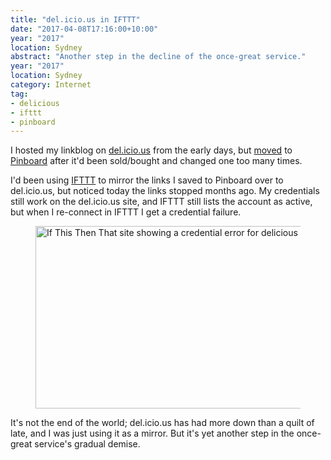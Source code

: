 ```yaml
---
title: "del.icio.us in IFTTT"
date: "2017-04-08T17:16:00+10:00"
year: "2017"
location: Sydney
abstract: "Another step in the decline of the once-great service."
year: "2017"
location: Sydney
category: Internet
tag:
- delicious
- ifttt
- pinboard
---
```

I hosted my linkblog on [del.icio.us] from the early days, but [moved] to [Pinboard] after it'd been sold/bought and changed one too many times. 

I'd been using [IFTTT] to mirror the links I saved to Pinboard over to del.icio.us, but noticed today the links stopped months ago. My credentials still work on the del.icio.us site, and IFTTT still lists the account as active, but when I re-connect in IFTTT I get a credential failure.

<figure><p><img src="https://rubenerd.com/files/2017/ifttt-delicious@1x.png" alt="If This Then That site showing a credential error for delicious" style="width:500px; height:292px" srcset="https://rubenerd.com/files/2017/ifttt-delicious@1x.png 1x, https://rubenerd.com/files/2017/ifttt-delicious@2x.png 2x" /></p></figure>

It's not the end of the world; del.icio.us has had more down than a quilt of late, and I was just using it as a mirror. But it's yet another step in the once-great service's gradual demise.

[del.icio.us]: https://del.icio.us/rubenerd
[moved]: https://rubenerd.com/moving-from-delicious-to-pinboard/
[Pinboard]: https://pinboard.in/u:rubenerd
[IFTTT]: https://ifttt.com/ "If This Then That"
